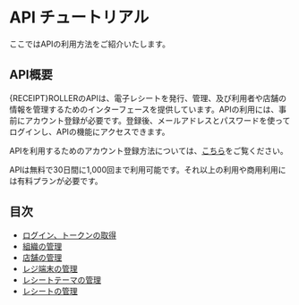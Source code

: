 # API チュートリアル

ここではAPIの利用方法をご紹介いたします。

## API概要

{RECEIPT}ROLLERのAPIは、電子レシートを発行、管理、及び利用者や店舗の情報を管理するためのインターフェースを提供しています。APIの利用には、事前にアカウント登録が必要です。登録後、メールアドレスとパスワードを使ってログインし、APIの機能にアクセスできます。

APIを利用するためのアカウント登録方法については、[こちら](https://business.receiptroller.com/identity/account/register?culture=ja)をご覧ください。

APIは無料で30日間に1,000回まで利用可能です。それ以上の利用や商用利用には有料プランが必要です。

## 目次

- [ログイン、トークンの取得](https://github.com/Receipt-Roller/RECEIPTROLLER-Dev./blob/main/ja/Api%20Tutorial/Login001.md)
- [組織の管理](https://github.com/Receipt-Roller/RECEIPTROLLER-Dev./blob/main/ja/Api%20Tutorial/Organization001.md)
- [店舗の管理](https://github.com/Receipt-Roller/RECEIPTROLLER-Dev./blob/main/ja/Api%20Tutorial/Store001.md)
- [レジ端末の管理](https://github.com/Receipt-Roller/RECEIPTROLLER-Dev./blob/main/ja/Api%20Tutorial/Terminal001.md)
- [レシートテーマの管理](https://github.com/Receipt-Roller/RECEIPTROLLER-Dev./blob/main/ja/Api%20Tutorial/Theme001.md)
- [レシートの管理](https://github.com/Receipt-Roller/RECEIPTROLLER-Dev./blob/main/ja/Api%20Tutorial/Receipts001.md)
